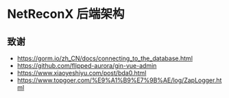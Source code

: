# NetReconX 后端架构

## 致谢

- https://gorm.io/zh_CN/docs/connecting_to_the_database.html
- https://github.com/flipped-aurora/gin-vue-admin
- https://www.xiaoyeshiyu.com/post/bda0.html
- https://www.topgoer.com/%E9%A1%B9%E7%9B%AE/log/ZapLogger.html